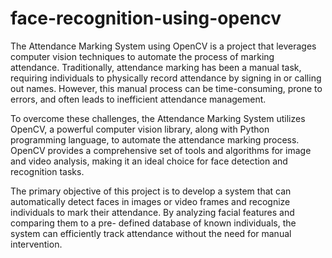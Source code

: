 # face-recognition-using-opencv

The Attendance Marking System using OpenCV is a project that leverages computer vision techniques to automate the process of marking attendance. Traditionally, attendance marking has been a manual task, requiring individuals to physically record attendance by signing in or calling out names. However, this manual process can be time-consuming, prone to errors, and often leads to inefficient attendance management.


To overcome these challenges, the Attendance Marking System utilizes OpenCV, a powerful computer vision library, along with Python programming language, to automate the attendance marking process. OpenCV provides a comprehensive set of tools and algorithms for image and video analysis, making it an ideal choice for face detection and recognition tasks.

The primary objective of this project is to develop a system that can automatically detect faces in images or video frames and recognize individuals to mark their attendance. By analyzing facial features and comparing them to a pre- defined database of known individuals, the system can efficiently track attendance without the need for manual intervention.
